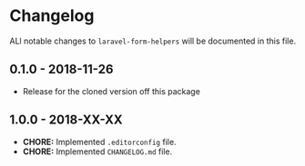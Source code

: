 # Changelog 

ALl notable changes to `laravel-form-helpers` will be documented in this file. 

## 0.1.0 - 2018-11-26

- Release for the cloned version off this package

## 1.0.0 - 2018-XX-XX 

- **CHORE:** Implemented `.editorconfig` file. 
- **CHORE:** Implemented `CHANGELOG.md` file.
